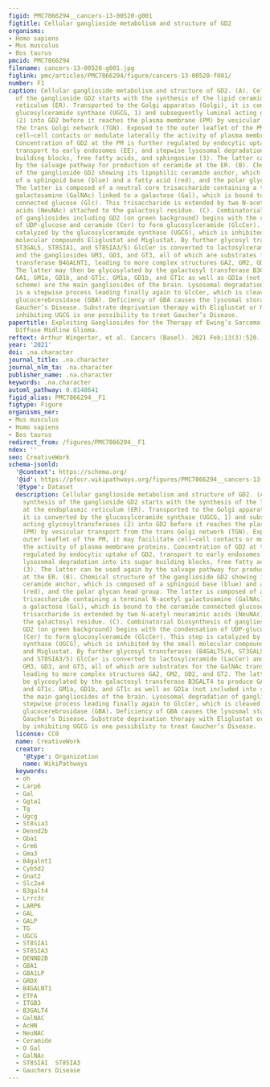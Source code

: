 ```yaml
---
figid: PMC7866294__cancers-13-00520-g001
figtitle: Cellular ganglioside metabolism and structure of GD2
organisms:
- Homo sapiens
- Mus musculus
- Bos taurus
pmcid: PMC7866294
filename: cancers-13-00520-g001.jpg
figlink: pmc/articles/PMC7866294/figure/cancers-13-00520-f001/
number: F1
caption: Cellular ganglioside metabolism and structure of GD2. (A). Cellular synthesis
  of the ganglioside GD2 starts with the synthesis of the lipid ceramide at the endoplasmic
  reticulum (ER). Transported to the Golgi apparatus (Golgi), it is converted by the
  glucosylceramide synthase (UGCG, 1) and subsequently luminal acting glycosyltransferases
  (2) into GD2 before it reaches the plasma membrane (PM) by vesicular transport from
  the trans Golgi network (TGN). Exposed to the outer leaflet of the PM, it may facilitate
  cell–cell contacts or modulate laterally the activity of plasma membrane proteins.
  Concentration of GD2 at the PM is further regulated by endocytic uptake of GD2,
  transport to early endosomes (EE), and stepwise lysosomal degradation into its sugar
  building blocks, free fatty acids, and sphingosine (3). The latter can be used again
  by the salvage pathway for production of ceramide at the ER. (B). Chemical structure
  of the ganglioside GD2 showing its lipophilic ceramide anchor, which is composed
  of a sphingoid base (blue) and a fatty acid (red), and the polar glycan head group.
  The latter is composed of a neutral core trisaccharide containing a terminal N-acetyl
  galactosamine (GalNAc) linked to a galactose (Gal), which is bound to the ceramide
  connected glucose (Glc). This trisaccharide is extended by two N-acetyl neuraminic
  acids (NeuNAc) attached to the galactosyl residue. (C). Combinatorial biosynthesis
  of gangliosides including GD2 (on green background) begins with the condensation
  of UDP-glucose and ceramide (Cer) to form glucosylceramide (GlcCer). This step is
  catalyzed by the glucosylceramide synthase (UGCG), which is inhibited by the small
  molecular compounds Eliglustat and Miglustat. By further glycosyl transferases (B4GALT5/6,
  ST3GAL5, ST8SIA1, and ST8SIA3/5) GlcCer is converted to lactosylceramide (LacCer)
  and the gangliosides GM3, GD3, and GT3, all of which are substrates for the GalNAc
  transferase B4GALNT1, leading to more complex structures GA2, GM2, GD2, and GT2.
  The latter may then be glycosylated by the galactosyl transferase B3GALT4 to produce
  GA1, GM1a, GD1b, and GT1c. GM1a, GD1b, and GT1c as well as GD1a (not included into
  scheme) are the main gangliosides of the brain. Lysosomal degradation of gangliosides
  is a stepwise process leading finally again to GlcCer, which is cleaved by lysosomal
  glucocerebrosidase (GBA). Deficiency of GBA causes the lysosmal storage disease
  Gaucher’s Disease. Substrate deprivation therapy with Eliglustat or Miglustat by
  inhibiting UGCG is one possibility to treat Gaucher’s Disease.
papertitle: Exploiting Gangliosides for the Therapy of Ewing’s Sarcoma and H3K27M-Mutant
  Diffuse Midline Glioma.
reftext: Arthur Wingerter, et al. Cancers (Basel). 2021 Feb;13(3):520.
year: '2021'
doi: .na.character
journal_title: .na.character
journal_nlm_ta: .na.character
publisher_name: .na.character
keywords: .na.character
automl_pathway: 0.8148641
figid_alias: PMC7866294__F1
figtype: Figure
organisms_ner:
- Mus musculus
- Homo sapiens
- Bos taurus
redirect_from: /figures/PMC7866294__F1
ndex: ''
seo: CreativeWork
schema-jsonld:
  '@context': https://schema.org/
  '@id': https://pfocr.wikipathways.org/figures/PMC7866294__cancers-13-00520-g001.html
  '@type': Dataset
  description: Cellular ganglioside metabolism and structure of GD2. (A). Cellular
    synthesis of the ganglioside GD2 starts with the synthesis of the lipid ceramide
    at the endoplasmic reticulum (ER). Transported to the Golgi apparatus (Golgi),
    it is converted by the glucosylceramide synthase (UGCG, 1) and subsequently luminal
    acting glycosyltransferases (2) into GD2 before it reaches the plasma membrane
    (PM) by vesicular transport from the trans Golgi network (TGN). Exposed to the
    outer leaflet of the PM, it may facilitate cell–cell contacts or modulate laterally
    the activity of plasma membrane proteins. Concentration of GD2 at the PM is further
    regulated by endocytic uptake of GD2, transport to early endosomes (EE), and stepwise
    lysosomal degradation into its sugar building blocks, free fatty acids, and sphingosine
    (3). The latter can be used again by the salvage pathway for production of ceramide
    at the ER. (B). Chemical structure of the ganglioside GD2 showing its lipophilic
    ceramide anchor, which is composed of a sphingoid base (blue) and a fatty acid
    (red), and the polar glycan head group. The latter is composed of a neutral core
    trisaccharide containing a terminal N-acetyl galactosamine (GalNAc) linked to
    a galactose (Gal), which is bound to the ceramide connected glucose (Glc). This
    trisaccharide is extended by two N-acetyl neuraminic acids (NeuNAc) attached to
    the galactosyl residue. (C). Combinatorial biosynthesis of gangliosides including
    GD2 (on green background) begins with the condensation of UDP-glucose and ceramide
    (Cer) to form glucosylceramide (GlcCer). This step is catalyzed by the glucosylceramide
    synthase (UGCG), which is inhibited by the small molecular compounds Eliglustat
    and Miglustat. By further glycosyl transferases (B4GALT5/6, ST3GAL5, ST8SIA1,
    and ST8SIA3/5) GlcCer is converted to lactosylceramide (LacCer) and the gangliosides
    GM3, GD3, and GT3, all of which are substrates for the GalNAc transferase B4GALNT1,
    leading to more complex structures GA2, GM2, GD2, and GT2. The latter may then
    be glycosylated by the galactosyl transferase B3GALT4 to produce GA1, GM1a, GD1b,
    and GT1c. GM1a, GD1b, and GT1c as well as GD1a (not included into scheme) are
    the main gangliosides of the brain. Lysosomal degradation of gangliosides is a
    stepwise process leading finally again to GlcCer, which is cleaved by lysosomal
    glucocerebrosidase (GBA). Deficiency of GBA causes the lysosmal storage disease
    Gaucher’s Disease. Substrate deprivation therapy with Eliglustat or Miglustat
    by inhibiting UGCG is one possibility to treat Gaucher’s Disease.
  license: CC0
  name: CreativeWork
  creator:
    '@type': Organization
    name: WikiPathways
  keywords:
  - oh
  - Larp6
  - Gal
  - Ggta1
  - Tg
  - Ugcg
  - St8sia3
  - Dennd2b
  - Gba1
  - Grm6
  - Gma3
  - B4galnt1
  - Cyb5d2
  - Gnat2
  - Slc2a4
  - B3galt4
  - Lrrc3c
  - LARP6
  - GAL
  - GALP
  - TG
  - UGCG
  - ST8SIA1
  - ST8SIA3
  - DENND2B
  - GBA1
  - GBA1LP
  - GRDX
  - B4GALNT1
  - ETFA
  - ITGB3
  - B3GALT4
  - GalNAC
  - AcHN
  - NeuNAC
  - Ceramide
  - O Gal
  - GalNAc
  - ST8SIAI  ST8SIA3
  - Gauchers Disease
---
```


